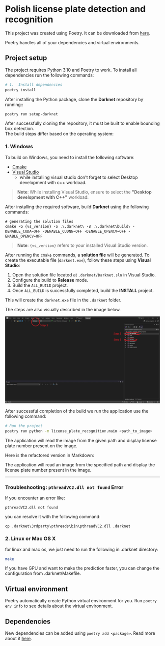# Polish license plate detection and recognition

This project was created using Poetry. It can be
downloaded from [here](https://python-poetry.org/).

Poetry handles all of your dependencies and virtual environments.

## Project setup

The project requires Python 3.10 and Poetry to work.
To install all dependencies run the following commands:

```bash
# 1.  Install dependencies
poetry install
```

After installing the Python package, clone the **Darknet** repository by running::

```bash
poetry run setup-darknet
```

After successfully cloning the repository, it must be built to enable bounding box detection.  
The build steps differ based on the operating system:

### 1. Windows

To build on Windows, you need to install the following software:

- [Cmake](https://cmake.org/download/)
- [Visual Studio](https://visualstudio.microsoft.com/)
  - while installing visual studio don't forget to select Desktop development with c++ workload.

> **Note**: While installing Visual Studio, ensure to select the **"Desktop development with C++"** workload.

After installing the required software, build **Darknet** using the following commands:

```shell
# generating the solution files
cmake -G {vs_version} -S .\.darknet\ -B .\.darknet\build\ -DENABLE_CUDA=OFF -DENABLE_CUDNN=OFF -DENABLE_OPENCV=OFF -ENABLE_OPENCV=OFF
```

> **Note**: `{vs_version}` refers to your installed Visual Studio version.

After running the `cmake` commands, a **solution file** will be generated. To create the executable file (`darknet.exe`), follow these steps using **Visual Studio**:

1. Open the solution file located at `.darknet/Darknet.sln` in Visual Studio.
2. Configure the build to **Release** mode.
3. Build the `ALL_BUILD` project.
4. Once `ALL_BUILD` is successfully completed, build the **INSTALL** project.

This will create the `darknet.exe` file in the `.darknet` folder.

The steps are also visually described in the image below.

![steps](scripts/visual-studio.jpg)

After successful completion of the build we run the application use the following command:

```bash
# Run the project
poetry run python -m license_plate_recognition.main <path_to_image>
```

The application will read the image from the given path and display license plate number present on the image.

Here is the refactored version in Markdown:

The application will read an image from the specified path and display the license plate number present in the image.

---

### Troubleshooting: `pthreadVC2.dll not found` Error

If you encounter an error like:

```text
pthreadVC2.dll not found
```

you can resolve it with the following command:

```shell
cp .darknet\3rdparty\pthreads\bin\pthreadVC2.dll .darknet
```

### 2. Linux or Mac OS X

for linux and mac os, we just need to run the following in .darknet directory:

```bash
make
```

If you have GPU and want to make the prediction faster, you can change
the configuration from .darknet/Makefile.

## Virtual environment

Poetry automatically create Python virtual environment for you.
Run `poetry env info` to see details about the virtual environment.

## Dependencies

New dependencies can be added using `poetry add <package>`.
Read more about it [here](https://python-poetry.org/docs/basic-usage/#specifying-dependencies).
